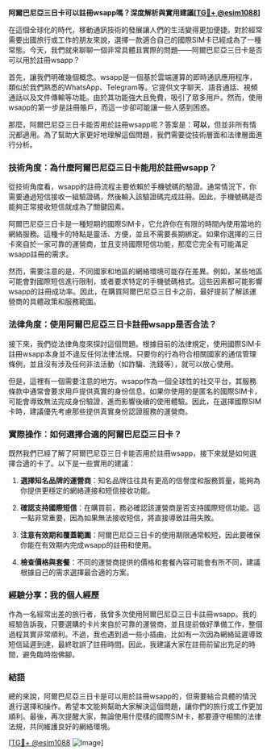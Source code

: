 **阿爾巴尼亞三日卡可以註冊wsapp嗎？深度解析與實用建議[[TG💪+ @esim1088](https://t.me/s/esim1088)]**

在這個全球化的時代，移動通訊技術的發展讓人們的生活變得更加便捷。對於經常需要出國旅行或工作的朋友來說，選擇一款適合自己的國際SIM卡已經成為了一種常態。今天，我們就來聊聊一個非常具體且實際的問題——阿爾巴尼亞三日卡是否可以用於註冊wsapp？

首先，讓我們明確幾個概念。wsapp是一個基於雲端運算的即時通訊應用程序，類似於我們熟悉的WhatsApp、Telegram等。它提供文字聊天、語音通話、視頻通話以及文件傳輸等功能。由於其功能強大且免費，吸引了眾多用戶。然而，使用wsapp的第一步是註冊賬戶，而這一步卻可能讓一些人感到困惑。

那麼，阿爾巴尼亞三日卡能否用於註冊wsapp呢？答案是：**可以**，但並非所有情況都適用。為了幫助大家更好地理解這個問題，我們需要從技術層面和法律層面進行分析。

### 技術角度：為什麼阿爾巴尼亞三日卡能用於註冊wsapp？

從技術角度看，wsapp的註冊流程主要依賴於手機號碼的驗證。通常情況下，你需要通過短信接收一組驗證碼，然後輸入該驗證碼完成註冊。因此，手機號碼是否能夠正常接收短信就成為了關鍵因素。

阿爾巴尼亞三日卡是一種短期的國際SIM卡，它允許你在有限的時間內使用當地的網絡服務。這種卡的特點是靈活、方便，並且不需要長期綁定。如果你選擇的三日卡來自於一家可靠的運營商，並且支持國際短信功能，那麼它完全有可能滿足wsapp註冊的需求。

然而，需要注意的是，不同國家和地區的網絡環境可能存在差異。例如，某些地區可能會對國際短信進行限制，或者要求特定的手機號碼格式。這些因素都可能影響wsapp的註冊成功率。因此，在購買阿爾巴尼亞三日卡之前，最好提前了解該運營商的具體政策和服務範圍。

### 法律角度：使用阿爾巴尼亞三日卡註冊wsapp是否合法？

接下來，我們從法律角度來探討這個問題。根據目前的法律規定，使用國際SIM卡註冊wsapp本身並不違反任何法律法規。只要你的行為符合相關國家的通信管理條例，並且沒有涉及任何非法活動（如詐騙、洗錢等），就可以放心使用。

但是，這裡有一個需要注意的地方。wsapp作為一個全球性的社交平台，其服務條款中通常會要求用戶提供真實的身份信息。如果你使用的是匿名的國際SIM卡，可能會導致無法完成身份驗證，進而影響後續的使用體驗。因此，在選擇國際SIM卡時，建議優先考慮那些提供真實身份認證服務的運營商。

### 實際操作：如何選擇合適的阿爾巴尼亞三日卡？

既然我們已經了解了阿爾巴尼亞三日卡能否用於註冊wsapp，接下來就是如何選擇合適的卡了。以下是一些實用的建議：

1. **選擇知名品牌的運營商**：知名品牌往往具有更高的信譽度和服務質量，能夠為你提供更穩定的網絡連接和短信接收功能。
   
2. **確認支持國際短信**：在購買前，務必確認該運營商是否支持國際短信功能。這一點非常重要，因為如果無法接收短信，將直接導致註冊失敗。

3. **注意有效期和覆蓋範圍**：阿爾巴尼亞三日卡的使用期限通常較短，因此要確保你能在有效期内完成wsapp的註冊和使用。

4. **檢查價格與套餐**：不同的運營商提供的價格和套餐內容可能會有所不同，建議根據自己的需求選擇最合適的方案。

### 經驗分享：我的個人經歷

作為一名經常出差的旅行者，我曾多次使用阿爾巴尼亞三日卡註冊wsapp。我的經驗告訴我，只要選購的卡片來自於可靠的運營商，並且提前做好準備工作，整個過程其實非常順利。不過，我也遇到過一些小插曲，比如有一次因為網絡延遲導致短信延遲到達，最終耽誤了註冊時間。因此，我建議大家在註冊前留出充足的時間，避免臨時抱佛腳。

### 結語

總的來說，阿爾巴尼亞三日卡是可以用於註冊wsapp的，但需要結合具體的情況進行選擇和操作。希望本文能夠幫助大家解決這個問題，讓你們的旅行或工作更加順利。最後，再次提醒大家，無論使用什麼樣的國際SIM卡，都要遵守相關的法律法規，共同維護良好的網絡環境。

[[TG💪+ @esim1088](https://t.me/s/esim1088) ![Image](https://i.postimg.cc/4NQfJmqS/Snipaste-2025-05-13-00-14-12.png)]